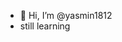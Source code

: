- 👋 Hi, I’m @yasmin1812
- still learning

<!---
yasmin1812/yasmin1812 is a ✨ special ✨ repository because its `README.md` (this file) appears on your GitHub profile.
You can click the Preview link to take a look at your changes.
--->
